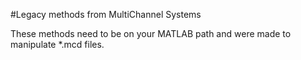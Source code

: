 #Legacy methods from MultiChannel Systems

These methods need to be on your MATLAB path and were made to manipulate *.mcd files.
